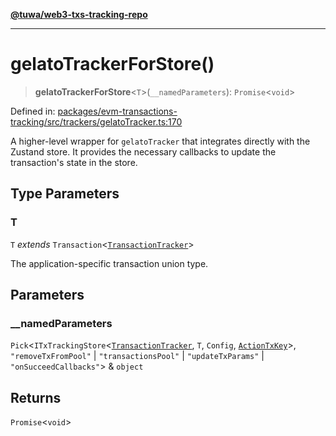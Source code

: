 [**@tuwa/web3-txs-tracking-repo**](../../../README.md)

***

# gelatoTrackerForStore()

> **gelatoTrackerForStore**\<`T`\>(`__namedParameters`): `Promise`\<`void`\>

Defined in: [packages/evm-transactions-tracking/src/trackers/gelatoTracker.ts:170](https://github.com/TuwaIO/web3-transactions-tracking/blob/0faf1ab988a5a0ce7c9996180cb885a015a6e019/packages/evm-transactions-tracking/src/trackers/gelatoTracker.ts#L170)

A higher-level wrapper for `gelatoTracker` that integrates directly with the Zustand store.
It provides the necessary callbacks to update the transaction's state in the store.

## Type Parameters

### T

`T` *extends* `Transaction`\<[`TransactionTracker`](../enumerations/TransactionTracker.md)\>

The application-specific transaction union type.

## Parameters

### \_\_namedParameters

`Pick`\<`ITxTrackingStore`\<[`TransactionTracker`](../enumerations/TransactionTracker.md), `T`, `Config`, [`ActionTxKey`](../type-aliases/ActionTxKey.md)\>, `"removeTxFromPool"` \| `"transactionsPool"` \| `"updateTxParams"` \| `"onSucceedCallbacks"`\> & `object`

## Returns

`Promise`\<`void`\>
